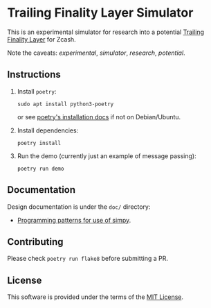 # Trailing Finality Layer Simulator

This is an experimental simulator for research into a potential
[Trailing Finality Layer](https://electriccoin.co/blog/the-trailing-finality-layer-a-stepping-stone-to-proof-of-stake-in-zcash/)
for Zcash.

Note the caveats: *experimental*, *simulator*, *research*, *potential*.

## Instructions

1. Install `poetry`:

       sudo apt install python3-poetry

   or see [poetry's installation docs](https://python-poetry.org/docs/)
   if not on Debian/Ubuntu.

2. Install dependencies:

       poetry install

3. Run the demo (currently just an example of message passing):

       poetry run demo

## Documentation

Design documentation is under the `doc/` directory:

* [Programming patterns for use of simpy](doc/patterns.md).

## Contributing

Please check `poetry run flake8` before submitting a PR.

## License

This software is provided under the terms of the [MIT License](LICENSE).
